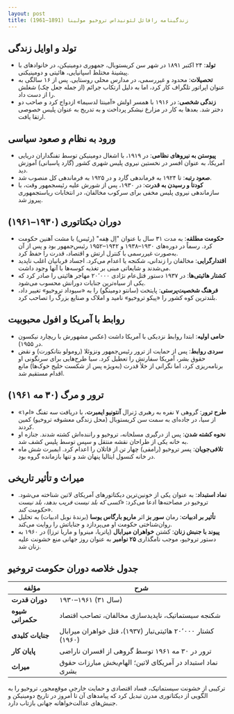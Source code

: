 ```yaml
---
layout: post
title: زندگینامه رافائل لئونیداس تروخیو مولینا (1891–1961)
---
```


## تولد و اوایل زندگی
- **تولد**: ۲۴ اکتبر ۱۸۹۱ در شهر سن کریستوبال، جمهوری دومینیکن، در خانوادهای با پیشینۀ مختلط اسپانیایی، هائیتی و دومینیکنی.
- **تحصیلات**: محدود و غیررسمی، در مدارس محلی روستایی. پس از ۱۶ سالگی به عنوان اپراتور تلگراف کار کرد، اما به دلیل ارتکاب جرائم (از جمله جعل چک) شغلش را از دست داد.
- **زندگی شخصی**: در ۱۹۱۶ با همسر اولش «آمینتا لدسیما» ازدواج کرد و صاحب دو دختر شد. بعدها به کار در مزارع نیشکر پرداخت و به تدریج به عنوان پلیس خصوصی ارتقا یافت.

## ورود به نظام و صعود سیاسی
- **پیوستن به نیروهای نظامی**: در ۱۹۱۹، با اشغال دومینیکن توسط تفنگداران دریایی آمریکا، به عنوان افسر در نخستین نیروی پلیس شهری کشور (گارد پاسبانی) آموزش دید.
- **صعود رتبه**: تا ۱۹۲۴ به فرماندهی گارد و در ۱۹۲۵ به فرماندهی کل منصوب شد.
- **کودتا و رسیدن به قدرت**: در ۱۹۳۰، پس از شورش علیه رئیسجمهور وقت، با سازماندهی نیروی پلیس مخفی برای سرکوب مخالفان، در انتخابات ریاستجمهوری پیروز شد.

## دوران دیکتاتوری (۱۹۳۰–۱۹۶۱)
- **حکومت مطلقه**: به مدت ۳۱ سال با عنوان "اِل هِفه" (رئیس) با مشت آهنین حکومت کرد. رسماً در دوره‌های ۱۹۳۰–۱۹۳۸ و ۱۹۴۲–۱۹۵۲ رئیس‌جمهور بود و پس از آن به‌صورت غیررسمی با کنترل ارتش و اقتصاد، قدرت را حفظ کرد.
- **اقتدارگرایی**: مخالفان را زندانی، شکنجه یا اعدام می‌کرد. اجساد قربانیان اغلب ناپدید می‌شدند و شایعاتی مبنی بر تغذیه کوسه‌ها با آنها وجود داشت.
- **کشتار هائیتی‌ها**: در ۱۹۳۷ دستور قتل‌عام نژادی ۲۰٬۰۰۰ مهاجر هائیتی را صادر کرد که یکی از سیاه‌ترین جنایات دورانش محسوب می‌شود.
- **فرهنگ شخصیت‌پرستی**: پایتخت (سانتو دومینگو) را به «سیوداد تروخیو» تغییر داد، بلندترین کوه کشور را «پیکو تروخیو» نامید و املاک و صنایع بزرگ را تصاحب کرد.

## روابط با آمریکا و افول محبوبیت
- **حامی اولیه**: ابتدا روابط نزدیکی با آمریکا داشت (عکس مشهورش با ریچارد نیکسون در ۱۹۵۵).
- **سردی روابط**: پس از حمایت از ترور رئیس‌جمهور ونزوئلا (رومولو بتانکورت) و نقض حقوق بشر، آمریکا سفارتش را تعطیل کرد. سیا طرح‌هایی برای سرنگونی او برنامه‌ریزی کرد، اما نگرانی از خلأ قدرت (به‌ویژه پس از شکست خلیج خوک‌ها) مانع اقدام مستقیم شد.

## ترور و مرگ (۳۰ مه ۱۹۶۱)
- **طرح ترور**: گروهی ۷ نفره به رهبری ژنرال **آنتونیو ایمبرت**، با دریافت سه تفنگ «ام۱» از سیا، در جاده‌ای به سمت سن کریستوبال (محل زندگی معشوقه تروخیو) کمین کردند.
- **نحوه کشته شدن**: پس از درگیری مسلحانه، تروخیو و راننده‌اش کشته شدند. جنازه او به خانه یکی از طراحان نقشه منتقل و سپس توسط پلیس کشف شد.
- **تلافی‌جویان**: پسر تروخیو (رامفی) چهار تن از قاتلان را اعدام کرد. ایمبرت شش ماه در خانه کنسول ایتالیا پنهان شد و تنها بازمانده گروه بود.

## میراث و تأثیر تاریخی
- **نماد استبداد**: به عنوان یکی از خونین‌ترین دیکتاتورهای آمریکای لاتین شناخته می‌شود. تروخیو در مصاحنه‌ها ادعا می‌کرد: «*کسی که بلد نیست فریب بدهد، بلد نیست حکومت کند*».
- **تأثیر بر ادبیات**: رمان **سور بز** اثر **ماریو بارگاس یوسا** (برندۀ نوبل ادبیات) به تحلیل روان‌شناختی حکومت او می‌پردازد و جنایاتش را روایت می‌کند.
- **پیوند با جنبش زنان**: کشتن **خواهران میرابال** (پاتریا، مینروا و ماریا ترزا) در ۱۹۶۰ به دستور تروخیو، موجب نامگذاری **۲۵ نوامبر** به عنوان روز جهانی منع خشونت علیه زنان شد.

## جدول خلاصه دوران حکومت تروخیو

| **مؤلفه** | **شرح** |
|-----------|---------|
| **دوران قدرت** | ۱۹۳۰–۱۹۶۱ (۳۱ سال) |
| **شیوه حکمرانی** | شکنجه سیستماتیک، ناپدیدسازی مخالفان، تصاحب اقتصاد |
| **جنایات کلیدی** | کشتار ۲۰٬۰۰۰ هائیتی‌تبار (۱۹۳۷)، قتل خواهران میرابال (۱۹۶۰) |
| **پایان کار** | ترور در ۳۰ مه ۱۹۶۱ توسط گروهی از افسران ناراضی |
| **میراث** | نماد استبداد در آمریکای لاتین؛ الهام‌بخش مبارزات حقوق بشری |

ترکیبی از خشونت سیستماتیک، فساد اقتصادی و حمایت خارجیِ موقع‌محور، تروخیو را به الگویی از دیکتاتوری مدرن تبدیل کرد که پیامدهای آن تا امروز در تاریخ دومینیکن و جنبش‌های عدالت‌خواهانه جهانی بازتاب دارد.
